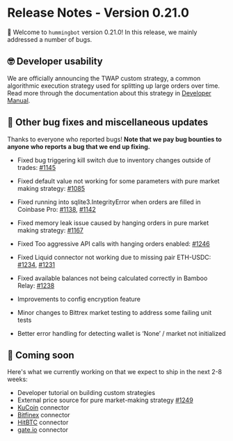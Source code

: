# Release Notes - Version 0.21.0

🚀 Welcome to `hummingbot` version 0.21.0! In this release, we mainly addressed a number of bugs.


## 🤓 Developer usability

We are officially announcing the TWAP custom strategy, a common algorithmic execution strategy used for splitting up large orders over time. Read more through the documentation about this strategy in [Developer Manual](/developers/strategies/twap).


## 🐞 Other bug fixes and miscellaneous updates

Thanks to everyone who reported bugs! **Note that we pay bug bounties to anyone who reports a bug that we end up fixing.**

* Fixed bug triggering kill switch due to inventory changes outside of trades: [#1145](https://github.com/CoinAlpha/hummingbot/issues/1145) 
* Fixed default value not working for some parameters with pure market making strategy: [#1085](https://github.com/CoinAlpha/hummingbot/issues/1085)
* Fixed running into sqlite3.IntegrityError when orders are filled in Coinbase Pro: [#1138](https://github.com/CoinAlpha/hummingbot/issues/1138), [#1142](https://github.com/CoinAlpha/hummingbot/issues/1142)
* Fixed memory leak issue caused by hanging orders in pure market making strategy: [#1167](https://github.com/CoinAlpha/hummingbot/issues/1167)
* Fixed Too aggressive API calls with hanging orders enabled: [#1246](https://github.com/CoinAlpha/hummingbot/issues/1246)
* Fixed Liquid connector not working due to missing pair ETH-USDC: [#1234](https://github.com/CoinAlpha/hummingbot/issues/1234), [#1231](https://github.com/CoinAlpha/hummingbot/issues/1231)
* Fixed available balances not being calculated correctly in Bamboo Relay: [#1238](https://github.com/CoinAlpha/hummingbot/issues/1238)

* Improvements to config encryption feature
* Minor changes to Bittrex market testing to address some failing unit tests
* Better error handling for detecting wallet is ‘None’ / market not initialized


## 🚀 Coming soon

Here's what we currently working on that we expect to ship in the next 2-8 weeks:

* Developer tutorial on building custom strategies
* External price source for pure market-making strategy [#1249](https://github.com/CoinAlpha/hummingbot/pull/1249)
* [KuCoin](https://www.kucoin.com/) connector
* [Bitfinex](https://www.bitfinex.com/) connector
* [HitBTC](https://hitbtc.com/) connector
* [gate.io](https://gate.io) connector